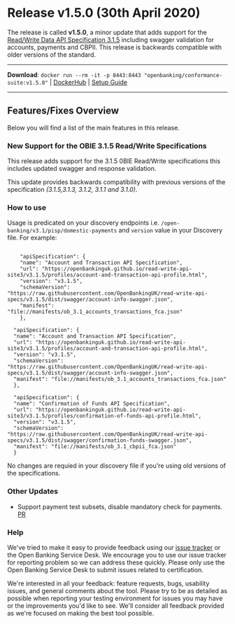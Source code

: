 # Release v1.5.0 (30th April 2020)

The release is called **v1.5.0**, a minor update that adds support for the [Read/Write Data API Specification 3.1.5](https://openbankinguk.github.io/read-write-api-site3/v3.1.5/profiles/account-and-transaction-api-profile.html) including swagger validation for accounts, payments and CBPII. This release is backwards compatible with older versions of the standard.

---
**Download**: `docker run --rm -it -p 8443:8443 "openbanking/conformance-suite:v1.5.0"` | [DockerHub](https://hub.docker.com/r/openbanking/conformance-suite) | [Setup Guide](https://github.com/OpenBankingUK/conformance-suite/blob/develop/docs/setup-guide.md)

---

## Features/Fixes Overview

Below you will find a list of the main features in this release.


### New Support for the OBIE 3.1.5 Read/Write Specifications

This release adds support for the 3.1.5 0BIE Read/Write specifications this includes updated swagger and response validation. 

This update provides backwards compatibility with previous versions of the specification *(3.1.5,3.1.3, 3.1.2, 3.1.1 and 3.1.0)*.

### How to use

Usage is predicated on your discovery endpoints i.e. `/open-banking/v3.1/pisp/domestic-payments` and `version` value in your Discovery file. For example:

```

    "apiSpecification": {
    "name": "Account and Transaction API Specification",
    "url": "https://openbankinguk.github.io/read-write-api-site3/v3.1.5/profiles/account-and-transaction-api-profile.html",
    "version": "v3.1.5",
    "schemaVersion": "https://raw.githubusercontent.com/OpenBankingUK/read-write-api-specs/v3.1.5/dist/swagger/account-info-swagger.json",
    "manifest": "file://manifests/ob_3.1_accounts_transactions_fca.json"
    },

  "apiSpecification": {
  "name": "Account and Transaction API Specification",
  "url": "https://openbankinguk.github.io/read-write-api-site3/v3.1.5/profiles/account-and-transaction-api-profile.html",
  "version": "v3.1.5",
  "schemaVersion": "https://raw.githubusercontent.com/OpenBankingUK/read-write-api-specs/v3.1.5/dist/swagger/account-info-swagger.json",
  "manifest": "file://manifests/ob_3.1_accounts_transactions_fca.json"
  },

  "apiSpecification": {
  "name": "Confirmation of Funds API Specification",
  "url": "https://openbankinguk.github.io/read-write-api-site3/v3.1.5/profiles/confirmation-of-funds-api-profile.html",
  "version": "v3.1.5",
  "schemaVersion": "https://raw.githubusercontent.com/OpenBankingUK/read-write-api-specs/v3.1.5/dist/swagger/confirmation-funds-swagger.json",
  "manifest": "file://manifests/ob_3.1_cbpii_fca.json"
  }

```

No changes are requied in your discovery file if you're using old versions of the specifications. 

### Other Updates

*  Support payment test subsets, disable mandatory check for payments. [PR](https://bitbucket.org/openbankingteam/conformance-suite/pull-requests/524)



### Help

We've tried to make it easy to provide feedback using our [issue tracker](https://bitbucket.org/openbankingteam/conformance-suite/issues?status=new&status=open) or the Open Banking Service Desk. We encourage you to use our issue tracker for reporting problem so we can address these quickly. Please only use the Open Banking Service Desk to submit issues related to certification.

We're interested in all your feedback: feature requests, bugs, usability issues, and general comments about the tool. Please try to be as detailed as possible when reporting your testing environment for issues you may have or the improvements you'd like to see. We'll consider all feedback provided as we're focused on making the best tool possible.
